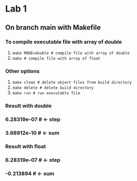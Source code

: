 # Lab 1
## On branch main with Makefile
### To compile executable file with array of double
1. `make MODE=double # compile file with array of double`
2. `make # compile file with array of float`
   
### Other options
1. `make clean # delete object files from build directory`
2. `make delete # delete build directory`
3. `make run # run executable file`

### Result with double 
### 6.28319e-07 # <- step 
### 3.68912e-10 # <- sum

### Result with float
### 6.28319e-07 # <- step 
### -0.213894   # <- sum
